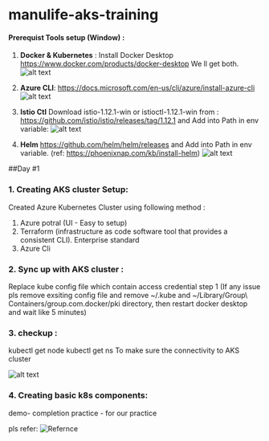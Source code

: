 # manulife-aks-training

#### Prerequist Tools setup (Window) :
1. **Docker & Kubernetes** : Install Docker Desktop https://www.docker.com/products/docker-desktop
We ll get both. 
![alt text](https://github.com/parane/manulife-aks-training/raw/main/images/docker_k8s.JPG)
2. **Azure CLI**:
https://docs.microsoft.com/en-us/cli/azure/install-azure-cli
![alt text](https://github.com/parane/manulife-aks-training/raw/main/images/Azure.JPG)

3. **Istio Ctl** 
Download  istio-1.12.1-win or  istioctl-1.12.1-win from : 
https://github.com/istio/istio/releases/tag/1.12.1
and Add into Path in env variable: 
![alt text](https://github.com/parane/manulife-aks-training/raw/main/images/Istio.JPG)

4. **Helm**
https://github.com/helm/helm/releases
and Add into Path in env variable.
(ref: https://phoenixnap.com/kb/install-helm)
![alt text](https://github.com/parane/manulife-aks-training/raw/main/images/Helm.JPG)


##Day #1
### 1. Creating AKS cluster Setup: 
Created Azure Kubernetes Cluster using following method :
 1. Azure potral (UI - Easy to setup)
 2. Terraform (infrastructure as code software tool that provides a consistent CLI). Enterprise standard
 3. Azure Cli 

### 2. Sync up with AKS cluster : 
Replace kube config file which contain access credential step 1 
(If any issue pls remove exsiting config file and remove ~/.kube and ~/Library/Group\ Containers/group.com.docker/pki directory, then restart docker desktop and wait like 5 minutes)

### 3. checkup : 
kubectl get node 
kubectl get ns
To make sure the connectivity to AKS cluster

![alt text](https://github.com/parane/manulife-aks-training/raw/main/images/Checkup.JPG)

### 4. Creating basic k8s components: 
demo- completion 
practice - for our practice

pls refer: ![Refernce](https://github.com/parane/manulife-aks-training/tree/main/practice-aks)
